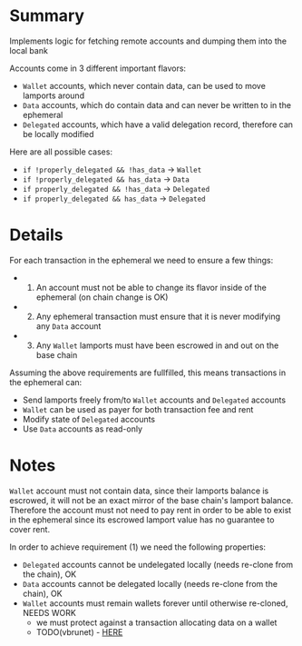 
# Summary

Implements logic for fetching remote accounts and dumping them into the local bank

Accounts come in 3 different important flavors:

- `Wallet` accounts, which never contain data, can be used to move lamports around
- `Data` accounts, which do contain data and can never be written to in the ephemeral
- `Delegated` accounts, which have a valid delegation record, therefore can be locally modified

Here are all possible cases:

- `if !properly_delegated && !has_data` -> `Wallet`
- `if !properly_delegated && has_data` -> `Data`
- `if properly_delegated && !has_data` -> `Delegated`
- `if properly_delegated && has_data` -> `Delegated`

# Details

For each transaction in the ephemeral we need to ensure a few things:

- 1) An account must not be able to change its flavor inside of the ephemeral (on chain change is OK)
- 2) Any ephemeral transaction must ensure that it is never modifying any `Data` account
- 3) Any `Wallet` lamports must have been escrowed in and out on the base chain

Assuming the above requirements are fullfilled, this means transactions in the ephemeral can:

- Send lamports freely from/to `Wallet` accounts and `Delegated` accounts
- `Wallet` can be used as payer for both transaction fee and rent
- Modify state of `Delegated` accounts
- Use `Data` accounts as read-only

# Notes

`Wallet` account must not contain data, since their lamports balance is escrowed, it will not be an exact mirror of the base chain's lamport balance. Therefore the account must not need to pay rent in order to be able to exist in the ephemeral since its escrowed lamport value has no guarantee to cover rent.

In order to achieve requirement (1) we need the following properties:

- `Delegated` accounts cannot be undelegated locally (needs re-clone from the chain), OK
- `Data` accounts cannot be delegated locally (needs re-clone from the chain), OK
- `Wallet` accounts must remain wallets forever until otherwise re-cloned, NEEDS WORK
  - we must protect against a transaction allocating data on a wallet
  - TODO(vbrunet) - [HERE](https://github.com/magicblock-labs/magicblock-validator/issues/190)
